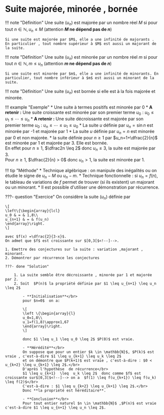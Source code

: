 # Suite majorée, minorée , bornée

!!! note "Définition"
	Une suite $(u_n)$ est majorée par un nombre réel $M$ si  pour tout  $n\in \mathbb{N}, u_n \leq M$ (attention **$M$ ne dépend pas de $n$**)</br>
	
	Si une suite est majorée par $M$, elle a une infinité de majorants . En particulier , tout nombre supérieur à $M$ est aussi un majorant de la suite.

!!! note "Définition"
	Une suite $(u_n)$ est minorée par un nombre réel $m$ si  pour tout  $n\in \mathbb{N}, m \leq u_n$ (attention **$m$ ne dépend pas de $n$**)
	
	Si une suite est minorée par $m$, elle a une infinité de minorants. En particulier, tout nombre inférieur à $m$ est aussi un minorant de la suite.

!!! note "Définition"
	Une suite $(u_n)$ est bornée si elle est à la fois majorée et minorée.

!!! example "Exemple"
	* Une suite à termes positifs est minorée par 0
	* **A retenir :** Une suite croissante est minorée par son premier terme $u_0$ : $u_0 \leq u_1 \leq \cdots \leq u_n$
	* **A retenir :** Une suite décroissante est majorée par son premier terme $u_0$ : $u_n \leq \cdots \leq u_1 \leq u_0$ 
	* La suite $u$ définie par $u_n=\sin n$  est minorée par -1 et majorée par 1 
	* La suite $u$ définie par $u_n=n$ est minorée par 0 et non majorée.
	* la suite définie pour $n \geq 1$ par $u_n=1+\dfrac{2}{n}$ est minorée par 1 et majorée par 3. Elle est bornée.</br>
	En effet pour $n \geq 1$, $\dfrac2n \leq 2$ donc $u_n \leq 3$, la suite est majorée par 3.</br>
	Pour $n \geq 1$, $\dfrac{2}{n} > 0$ donc $u_n > 1$, la suite est minorée par 1.

!!! tip "Méthode"
	* Technique algébrique : on manipule des inégalités ou on étudie le signe de $u_n-M$ ou $u_n-m$.
	* Technique fonctionnelle : si $u_n=f(n)$, le tableau de variations de $f$ permet de trouver (si ils existent) un majorant ou un minorant.
	* Il est possible d'utiliser une démonstration par récurrence.

???- question "Exercice"
	On considère la suite $(u_n)$ définie par 
	
	\[
	\left\{\begin{array}{lcl}
	u_0 & = & 1,8\\
	u_{n+1} & = & f(u_n)
	\end{array}\right.
	\]
	
	avec $f(x) =\dfrac{2}{3-x}$.
	On admet que $f$ est croissante sur $[0,3[$<!--]-->. 

	1. Emettre des conjectures sur la suite : variation ,majorant , minorant.
	2. Démontrer par récurrence les conjectures 
	
	???- done "Solution"

      	1. La suite semble être décroissante , minorée par 1 et majorée par 2.
      	2. Soit  $P(n)$ la propriété définie par $1 \leq u_{n+1} \leq u_n \leq 2$
      	
      		- **Initialisation**</br>
      		pour $n=0$  on a:
      		
      		\[
      		\left \{\begin{array}{l}
      		u_0=1,8\\
      		u_1=f(1,8)\approx1,67       
      		\end{array}\right.
      		\]
      		
      		donc $1 \leq u_1 \leq u_0 \leq 2$ $P(0)$ est vraie.
      		
      		- **Hérédité**</br>
      		On suppose que pour un entier $k \in \mathbb{N}$, $P(k)$ est vraie , c'est-à-dire $1 \leq u_{k+1} \leq u_k \leq 2$ 
      		et on démontre que $P(k+1)$ est vraie , c'est-à-dire : $0 < u_{k+2} \leq u_{k+1} \leq 2$.</br>
      		D'après l'hypothèse  de récurrence</br>
      		$1 \leq u_{k+1}  \leq  u_k \leq 2$  donc comme $f$ est croissante sur$[0,3[$<!--]--> on a  $f(1) \leq f(u_{k+1}) \leq f(u_k) \leq f(2)$</br>
      		C'est-à-dire : $1 \leq u_{k+2} \leq u_{k+1} \leq 2$.</br>
      		Donc **la propriété est héréditaire**.
      	
      		- **Conclusion**</br>
      		Pour tout entier naturel $n \in \mathbb{N}$ ,$P(n)$ est vraie c'est-à-dire $1 \leq u_{n+1} \leq u_n \leq 2$.

